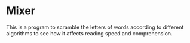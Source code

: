 # Mixer
This is a program to scramble the letters of words according to different algorithms to see how it affects reading speed and comprehension.
